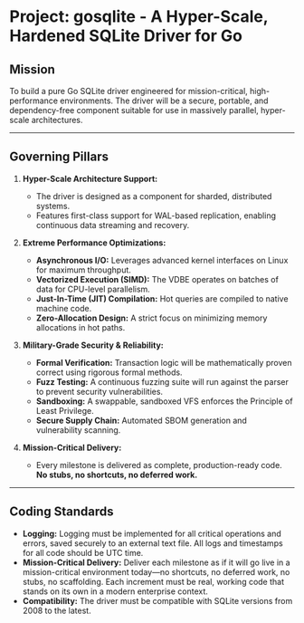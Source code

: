 # **Project: gosqlite - A Hyper-Scale, Hardened SQLite Driver for Go**

## **Mission**
To build a pure Go SQLite driver engineered for mission-critical, high-performance environments. The driver will be a secure, portable, and dependency-free component suitable for use in massively parallel, hyper-scale architectures.

---

## **Governing Pillars**

1.  **Hyper-Scale Architecture Support:**
    *   The driver is designed as a component for sharded, distributed systems.
    *   Features first-class support for WAL-based replication, enabling continuous data streaming and recovery.

2.  **Extreme Performance Optimizations:**
    *   **Asynchronous I/O:** Leverages advanced kernel interfaces on Linux for maximum throughput.
    *   **Vectorized Execution (SIMD):** The VDBE operates on batches of data for CPU-level parallelism.
    *   **Just-In-Time (JIT) Compilation:** Hot queries are compiled to native machine code.
    *   **Zero-Allocation Design:** A strict focus on minimizing memory allocations in hot paths.

3.  **Military-Grade Security & Reliability:**
    *   **Formal Verification:** Transaction logic will be mathematically proven correct using rigorous formal methods.
    *   **Fuzz Testing:** A continuous fuzzing suite will run against the parser to prevent security vulnerabilities.
    *   **Sandboxing:** A swappable, sandboxed VFS enforces the Principle of Least Privilege.
    *   **Secure Supply Chain:** Automated SBOM generation and vulnerability scanning.

4.  **Mission-Critical Delivery:**
    *   Every milestone is delivered as complete, production-ready code. **No stubs, no shortcuts, no deferred work.**

---

## **Coding Standards**

-   **Logging:** Logging must be implemented for all critical operations and errors, saved securely to an external text file. All logs and timestamps for all code should be UTC time.
-   **Mission-Critical Delivery:** Deliver each milestone as if it will go live in a mission-critical environment today—no shortcuts, no deferred work, no stubs, no scaffolding. Each increment must be real, working code that stands on its own in a modern enterprise context.
-   **Compatibility:** The driver must be compatible with SQLite versions from 2008 to the latest.